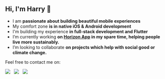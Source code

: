 ## Hi, I'm Harry 👋  
- I am **passionate about building beautiful mobile experiences**  
- My comfort zone **is in native iOS & Android development**  
- I'm building my experience **in full-stack development and Flutter**  
- I’m currently working **on [Horizon App](https://www.horizonapp.uk/) in my spare time, helping people live more sustainably.**   
- I’m looking to collaborate **on projects which help with social good or climate change.**     

Feel free to contact me on:  

<a href="https://www.linkedin.com/in/harrybloom/"><img src="https://img.shields.io/badge/-Harry%20Bloom-0077B5?style=flat&logo=Linkedin&logoColor=white"/></a> &nbsp;
<a href="https://medium.com/@harrybloom18"><img src="https://img.shields.io/badge/Medium-HB-white?style=flat&logo=Medium&logoColor=white"/></a> &nbsp;
<a href="https://stackoverflow.com/users/1532838/harry-bloom"><img src="https://img.shields.io/badge/Stack Overflow-harryblam-orange?style=flat&logo=stackoverflow&logoColor=orange"/></a> &nbsp;

